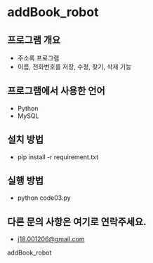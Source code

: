 # addBook_robot

## 프로그램 개요
 - 주소록 프로그램
 - 이름, 전화번호를 저장, 수정, 찾기, 삭제 기능

## 프로그램에서 사용한 언어
 - Python
 - MySQL

## 설치 방법
 - pip install -r requirement.txt

## 실행 방법
- python code03.py

## 다른 문의 사항은 여기로 연락주세요.
- j18.001206@gmail.com

addBook_robot
